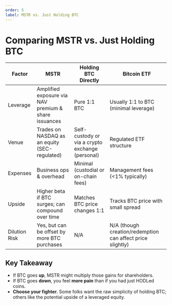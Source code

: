 ```yaml
---
order: 5
label: MSTR vs. Just Holding BTC
---
```


# Comparing MSTR vs. Just Holding BTC

| Factor | MSTR | Holding BTC Directly | Bitcoin ETF |
|--------|------|----------------------|-------------|
| Leverage | Amplified exposure via NAV premium & share issuances | Pure 1:1 BTC | Usually 1:1 to BTC (minimal leverage) |
| Venue | Trades on NASDAQ as an equity (SEC-regulated) | Self-custody or via a crypto exchange (personal) | Regulated ETF structure |
| Expenses | Business ops & overhead | Minimal (custodial or on-chain fees) | Management fees (<1% typically) |
| Upside | Higher beta if BTC surges; can compound over time | Matches BTC price changes 1:1 | Tracks BTC price with small spread |
| Dilution Risk | Yes, but can be offset by more BTC purchases | N/A | N/A (though creation/redemption can affect price slightly) |

## Key Takeaway

* If BTC goes **up**, MSTR might multiply those gains for shareholders.
* If BTC goes **down**, you feel **more pain** than if you had just HODLed coins.
* **Choose your fighter.** Some folks want the raw simplicity of holding BTC; others like the potential upside of a leveraged equity.
